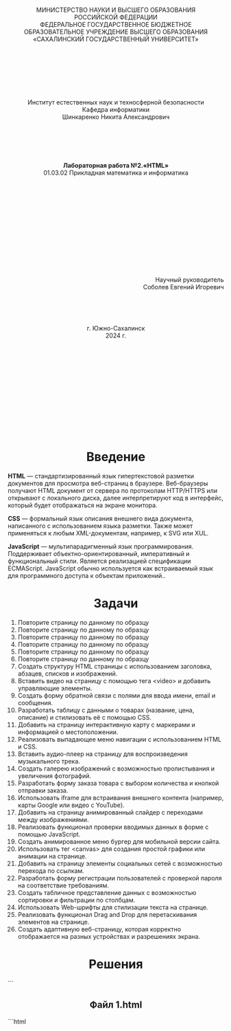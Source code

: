 <p align = "center">МИНИСТЕРСТВО НАУКИ И ВЫСШЕГО ОБРАЗОВАНИЯ<br>
РОССИЙСКОЙ ФЕДЕРАЦИИ<br>
ФЕДЕРАЛЬНОЕ ГОСУДАРСТВЕННОЕ БЮДЖЕТНОЕ<br>
ОБРАЗОВАТЕЛЬНОЕ УЧРЕЖДЕНИЕ ВЫСШЕГО ОБРАЗОВАНИЯ<br>
«САХАЛИНСКИЙ ГОСУДАРСТВЕННЫЙ УНИВЕРСИТЕТ»</p>
<br><br><br><br><br><br>
<p align = "center">Институт естественных наук и техносферной безопасности<br>Кафедра информатики<br>Шинкаренко Никита Александрович</p>
<br><br><br>
<p align = "center"><br><strong>Лабораторная работа №2.«HTML»</strong><br>01.03.02 Прикладная математика и информатика</p>
<br><br><br><br><br><br><br><br><br><br><br><br>
<p align = "right">Научный руководитель<br>
Соболев Евгений Игоревич</p>
<br><br><br>
<p align = "center">г. Южно-Сахалинск<br>2024 г.</p>
<br><br><br><br><br><br><br><br><br><br><br><br>

<h1 align = "center">Введение</h1>

<p><b>HTML</b> —  стандартизированный язык гипертекстовой разметки документов для просмотра веб-страниц в браузере. Веб-браузеры получают HTML документ от сервера по протоколам HTTP/HTTPS или открывают с локального диска, далее интерпретируют код в интерфейс, который будет отображаться на экране монитора.</p>
<p><b>CSS</b> — формальный язык описания внешнего вида документа, написанного с использованием языка разметки. Также может применяться к любым XML-документам, например, к SVG или XUL.</p>
<p><b>JavaScript</b> — мультипарадигменный язык программирования. Поддерживает объектно-ориентированный, императивный и функциональный стили. Является реализацией спецификации ECMAScript. JavaScript обычно используется как встраиваемый язык для программного доступа к объектам приложений..</p>


<h1 style="text-align: center">Задачи</h1>
<ol>
  <li>Повторите страницу по данному по образцу</li>
  <li>Повторите страницу по данному по образцу</li>
  <li>Повторите страницу по данному по образцу</li>
  <li>Повторите страницу по данному по образцу</li>
  <li>Повторите страницу по данному по образцу</li>
  <li>Повторите страницу по данному по образцу</li>
  <li>Создать структуру HTML страницы с использованием заголовка, абзацев, списков и изображений.</li>
  <li>Вставить видео на страницу с помощью тега &lt;video&gt; и добавить управляющие элементы.</li>
  <li>Создать форму обратной связи с полями для ввода имени, email и сообщения.</li>
  <li>Разработать таблицу с данными о товарах (название, цена, описание) и стилизовать её с помощью CSS.</li>
  <li>Добавить на страницу интерактивную карту с маркерами и информацией о местоположении.</li>
  <li>Реализовать выпадающее меню навигации с использованием HTML и CSS.</li>
  <li>Вставить аудио-плеер на страницу для воспроизведения музыкального трека.</li>
  <li>Создать галерею изображений с возможностью пролистывания и увеличения фотографий.</li>
  <li>Разработать форму заказа товара с выбором количества и кнопкой отправки заказа.</li>
  <li>Использовать iframe для встраивания внешнего контента (например, карты Google или видео с YouTube).</li>
  <li>Добавить на страницу анимированный слайдер с переходами между изображениями.</li>
  <li>Реализовать функционал проверки вводимых данных в форме с помощью JavaScript.</li>
  <li>Создать анимированное меню бургер для мобильной версии сайта.</li>
  <li>Использовать тег &lt;canvas&gt; для создания простой графики или анимации на странице.</li>
  <li>Добавить на страницу элементы социальных сетей с возможностью перехода по ссылкам.</li>
  <li>Разработать форму регистрации пользователей с проверкой пароля на соответствие требованиям.</li>
  <li>Создать табличное представление данных с возможностью сортировки и фильтрации по столбцам.</li>
  <li>Использовать Web-шрифты для стилизации текста на странице.</li>
  <li>Реализовать функционал Drag and Drop для перетаскивания элементов на странице.</li>
  <li>Создать адаптивную веб-страницу, которая корректно отображается на разных устройствах и разрешениях экрана.</li>
</ol>




<h1 style="text-align: center">Решения</h1>
```
<h2 style="text-align: center">Файл 1.html</h2>
```html
<!DOCTYPE html>
<html lang="en">

<head>
    <meta charset="UTF-8">
    <meta name="viewport" content="width=device-width, initial-scale=1.0">
    <title>Document</title>
    <style>
        .hs {
            font-size: 15px;
            font-weight: normal;

        }

        .a {
            font-family: 'Times New Roman', Times, serif;
        }
        .c{font-family: 'calibri light';}

        .m {
            margin-top: -5px;
        }
    </style>
</head>

<body>
    <h2 class="c"style="font-size: 25px;font-weight: ligter;">Это заголовок</h2>
    <h3 class="hs c" style="margin-top: -23px;">Это заголовок</h3>
    <h4 class="m a" style="font-size: 15px;">Это заголовок</h4>
    <h5 class="hs m c"><i>Это заголовок</i></h5>
    <p class="hs a" style="margin-top: -15px;">Это <b>абзац</b></p>
    <p class="hs m c" style="font-family:'calibri light'; margin-top: -5px;">Это еще <i>абзац</i></p>
    <h1 style="font-size: large; font-weight:lighter;margin-top: -5px;"><i>Это заголовок h1</i></h1>
</body>

</html>
```
<h2 style="text-align: center">Файл 2.html</h2>

```html
<!DOCTYPE html>
<html lang="en">

<head>
    <meta charset="UTF-8">
    <meta name="viewport" content="width=device-width, initial-scale=1.0">
    <title>Document</title>
    <style>
        h1{font-size: 16px;
            font-weight: normal;
            margin-bottom: 20px;
        }
        h2{font-size: 13px;
            font-weight: normal;
            margin-bottom: 1px;
            margin-top: 10px;
        }
    </style>
</head>

<body>
    <h1>Что такое CMS</h1>
    <pre style="font-size: 13.5px;">
<b>CMS</b>-«система управления контентом» (<b>движок</b>) - написанная PHP-программистами основа для сайта, с помощью которой вы сможете управлять сайтом (добавлять контент, менять пункты меню и т.п.) не зная HTML и CSS.
Однако, для того чтобы сделать сайт с помощью <b>CMS</b> <i>потребуются услуги</i> и программиста, и дизайнера, и верстальщика.И капиталовложения.
<h2>Какие бывают cms</h2>
Бывают различные системы управления контентом: для интернет-магазинов, для блогов, для форумов и т.д.
<h2>Примеры cms</h2>
<i>Примеры популярных CMS</i>: Joomla, WordPress (для блогов), PhpBB (для форумов).
<b>CMS-ки</b> бывают <i>платные</i> и <i>бесплатные</i>.

    </pre>

</body>

</html>
```
<h2 style="text-align: center">Файл 3.html</h2>

```html
<!DOCTYPE html>
<html lang="en">
<head>
    <meta charset="UTF-8">
    <meta name="viewport" content="width=device-width, initial-scale=1.0">
    <title>Document</title>
    <style>
        h1{font-size: 16px; margin-bottom: -5px;}
        h2{font-size: 13.5px;
        margin-bottom: 10px;
        font-family: 'calibri light';}
        ul{font-family: 'Times New Roman', Times, serif;}
    </style>
</head>
<body>
    <h1>Списки</h1>
    <h2>Списки цветов</h2>
    <ul>
        <li>Красный</li>
        <li>Желтый</li>
        <li>Зеленый</li>
        <li>Синий</li>
    </ul>
    <h2>Список студентов</h2>
    <ul style="list-style-type: decimal;">
        <li>Иванов</li>
        <li>Петров</li>
        <li>Сидоров</li>
        <li>Николаев</li>
    </ul>
    <h2>Список студентов</h2>
    <ul style="list-style-type: decimal;">
        <li>Иванов<ul>
            <li>Возраст - 23 года</li>
            <li>Курс -3 </li>
        </ul>   
        </li>
        <li>Петров<ul>
            <li>Возраст - 23 года</li>
            <li>Курс - 3 </li>
        </ul>   
        </li><li>Сидоров<ul>
            <li>Возраст - 19 года</li>
            <li>Курс - 2 </li>
        </ul>   
        </li><li>Николаев<ul>
            <li>Возраст - 18 года</li>
            <li>Курс - 1 </li>
        </ul>   
        </li>
    </ul>
</body>
</html>
```
<h2 style="text-align: center">Файл 4.html</h2>

```html
<!DOCTYPE html>
<html lang="en">
<head>
    <meta charset="UTF-8">
    <meta name="viewport" content="width=device-width, initial-scale=1.0">
    <title>Document</title>
    <style>
        h1{font-size: 18px; margin-bottom: -5px; font-family: 'Times New Roman', Times, serif;}
        h2{font-size: 13px;
        margin-bottom: 10px;
        font-family: 'calibri light';
        font-weight: lighter;}
        ul{ font-size: 13.5px;font-family: 'Times New Roman', Times, serif;}
        p{font-size: 13.5px;font-family: 'Times New Roman', Times, serif;}
    </style>
</head>
<body>
    <h1>Что нужно знать, чтобы делать сайты</h1>
    <ul style="list-style-type: decimal;">
        <li><b>HTML</b></li>
        <li>CSS</li>
        <li>PHP</li>
        <li>SQL</li>
        <li>JavaScript</li>
        <li>jQuery</li>
        <li>Flash</li>
        <li>SEO</li>
    </ul>
    <h2>PHP и JavaScript</h2>
    <p>Языки программирования <b>PHP</b> и <b>JavaScript</b> позволяют сделать сайт динамичным, то есть реагирующим на действия пользователя. Например, можно сделать красивую выпадающую менюшку или слайдер</p>
    <h2>Виды скриптов</h2>
    <p>Для этого пишутся скрипты (англ. script - «сценарий») - программы, позволяющиее реагировать на действия пользователя. Скрипты бывают двух видов:
        <ul>
            <li>те, которые выполняются на сервере, а результат их выполнения приходит в браузер к пользователю уже в готовом виде. Это скрипты, написанные на языке <b>PHP</b>. На нем пишуться <b>CMS-ки</b> – системы управления контентом.</li>
            <li>те, которые выполняются прямо в браузере пользователя. Это скрипты, написанные на языке <b>JavaScript</b>. Они чаще всего используются для, того чтобы сделать страницу более удобной и красивой.</li>
        </ul>
    </p>
</body>
</html>
```
<h2 style="text-align: center">Файл 5.html</h2>

```html
<!DOCTYPE html>
<html lang="en">
<head>
    <meta charset="UTF-8">
    <meta name="viewport" content="width=device-width, initial-scale=1.0">
    <title>Document</title>
</head>
<body>
    Повторите 3 страницы и свяжите их ссылками друг с другом: <a href="1.html">страница 1</a>, <a href="2.html">страница 2</a>, <a href="3.html">страница 3</a>.
    
</body>
</html>
```
<h2 style="text-align: center">Файл 6.html</h2>

```html
<!DOCTYPE html>
<html lang="en">
<head>
    <meta charset="UTF-8">
    <meta name="viewport" content="width=device-width, initial-scale=1.0">
    <title>Document</title>
</head>
<body>
    <img src="dog.jpg" alt="sobaka">
</body>
</html>
```

<h2 style="text-align: center">Файл 7.html</h2>

```html
<!DOCTYPE html>
<html lang="en">
<head>
    <meta charset="UTF-8">
    <meta name="viewport" content="width=device-width, initial-scale=1.0">
    <title>Document</title>
    <style>
        h1{font-size: large;font-weight: lighter; color: tomato;}
        p{background-color: aquamarine;}
    </style>
</head>
<body>
    <h1>Sad</h1>
    <p>Здесь могла бы быть ваша реклама</p>
    <p style="border: 10px solid black; border-radius: 10px;">Здесь могла бы быть ваша реклама</p>
    <p>Здесь могла бы быть ваша реклама</p>
    <h2>Da</h2>
    <img src="logo.jpg" alt="rayon gosuslug">
    <ul>
        <li>A</li>
        <li>b</li>
        <li>C</li>
        <li>D</li>
    </ul>
</body>
</html>
```

<h2 style="text-align: center">Файл 8.html</h2>

```html
<!DOCTYPE html>
<html lang="en">
<head>
    <meta charset="UTF-8">
    <meta name="viewport" content="width=device-width, initial-scale=1.0">
    <title>Document</title>
</head>
<body>
    <video src="r.mp4" type="video/mp4" autoplay="true" controls="true" muted="false" ></video>
</body>
</html>
```
<h2 style="text-align: center">Файл 9.html</h2>

```html
<!DOCTYPE html>
<html lang="en">
<head>
    <meta charset="UTF-8">
    <meta name="viewport" content="width=device-width, initial-scale=1.0">
    <title>Document</title>
</head>
<body>
    <fieldset>
    <label>Ваше имя <input type="text" placeholder="имя" required></input></label>
    <label>Ваш Email <input type="email" placeholder="Email" required></input></label>
    <label><button type="submit">Отправить</button></label>
</fieldset>
</body>
</html>
```
<h2 style="text-align: center">Файл 10.html</h2>

```html
<!DOCTYPE html>
<html lang="en">
<head>
    <meta charset="UTF-8">
    <meta name="viewport" content="width=device-width, initial-scale=1.0">
    <title>Document</title>
</head>
<style>
    table,th,td{
        border: 1px solid gold;
        background-color: aqua;
    }
</style>
<body>
    <table>
        <tr>
            <th>Название</th>
            <th>Цена</th>
            <th>Описание</th>
        </tr>
       <tr>
        <td>
            Молоко
        </td>
        <td>
            80
        </td>
        <td>
            Вкусное
        </td>
       </tr>

       <tr>
        <td>
                Яйца
        </td>
        <td>
            110
        </td>
        <td>
            Немаленькие
        </td>
       </tr>
       
       <tr>
        <td>
                Сыр
        </td>
        <td>
            300
        </td>
        <td>
            С большими дырками
        </td>
       </tr>
    </table>

   
</body>
</html>
```

<h2 style="text-align: center">Файл 11.html</h2>

```html
<!DOCTYPE html>
<html>
<head>
    <title>Интерактивная Яндекс-карта с маркерами</title>
    <script src="https://api-maps.yandex.ru/2.1/?apikey=ВАШ_API_КЛЮЧ&lang=ru_RU" type="text/javascript"></script>
    <style>
    #map{
        width: 800px;
        height: 600px;
    }
</style>
</head>
<body>
    <h1>123</h1>
    <div id="map"></div>

    <script>
        ymaps.ready(init);

        function init(){
            var myMap=new ymaps.Map("map",{
                center: [48.62173, 142.78124],
                zoom:15
            });

            var placemark= new ymaps.Placemark([48.62173, 142.78124],{
                hintContent:'Макаров',
                balloonContent:'Ад'
            });
            
            myMap.geoObjects.add(placemark);
        }
    </script>
</body>
</html>
```

<h2 style="text-align: center">Файл 12.html</h2>

```html
<!doctype html>
<html lang="ru">
<head>
    <meta charset="UTF-8">
    <meta name="viewport"
          content="width=device-width, user-scalable=no, initial-scale=1.0, maximum-scale=1.0, minimum-scale=1.0">
    <meta http-equiv="X-UA-Compatible" content="ie=edge">
    <title>Document</title>
    <style>
        body {
            margin: 0;
            padding: 0;
        }
        .base, .base_box_1 {
            text-decoration: none;
            list-style: none;
            margin: 0;
            padding: 0;
        }
        .basebar {
            width: 100%;
            display: flex;
            flex-direction: column;
            background-color: green;
            padding: 0 10px 0 10px;
        }
        .base {
            display: flex;
            flex-direction: row;
            gap:15px;
        }
        .base_el_1 {
            cursor: pointer;
            background-color: yellowgreen;
            padding: 30px;
        }
        .base_box_1 {
            display: none;
            background-color: peru;
            padding: 15px;
        }
        .base_el_2 {
            padding: 15px;
        }
        .base_el_1_more {
            position: relative;
        }
        .base_el_1_more:hover .base_box_1 {
            display: block;
            position: absolute;
            top:77px;
            left: 0;
        }
        .base_el_1:hover, .base_el_2:hover {
            background-color: rgba(197, 115, 115, 0.91);
        }
    </style>
</head>
<body>
<div class="basebar">
    <ul class="base">
        <li class="base_el_1">A</li>
        
        <li class="base_el_1 base_el_1_more">B
            <ul class="base_box_1">
                <li class="base_el_2">A</li>
                <li class="base_el_2">B</li>
                <li class="base_el_2">C</li>
                <li class="base_el_2">D</li>
            </ul>
        </li>
        <li class="base_el_1 base_el_1_more">C
            <ul class="base_box_1">
                <li class="base_el_2">A</li>
                <li class="base_el_2">B</li>
                <li class="base_el_2">C</li>
                <li class="base_el_2">D</li>
            </ul>
        </li>
        <li class="base_el_1 base_el_1_more">D
            <ul class="base_box_1">
                <li class="base_el_2">A</li>
                <li class="base_el_2">B</li>
                <li class="base_el_2">C</li>
                <li class="base_el_2">D</li>
            </ul>
        </li>
    </ul>
</div>

</body>
</html>
```

<h2 style="text-align: center">Файл 13.html</h2>

```html
<!doctype html>
<html lang="ru">
<head>
    <meta charset="UTF-8">
    <meta name="viewport"
          content="width=device-width, user-scalable=no, initial-scale=1.0, maximum-scale=1.0, minimum-scale=1.0">
    <meta http-equiv="X-UA-Compatible" content="ie=edge">
    <title>Document</title>
</head>
<body>
<audio controls>
    <source src="d.mp3">
</audio>
</body>
</html>
```

<h2 style="text-align: center">Файл 14.html</h2>

```html
<!doctype html>
<html lang="ru">
<head>
    <meta charset="UTF-8">
    <meta name="viewport"
          content="width=device-width, user-scalable=no, initial-scale=1.0, maximum-scale=1.0, minimum-scale=1.0">
    <meta http-equiv="X-UA-Compatible" content="ie=edge">
    <title>Document</title>
    <style>
        .gallery-content__item {
            display: inline-block;
            width: 250px;
            height: 250px;
        }

        .gallery-content__item img {
            width: 250px;
            height: 250px;
        }

        .gallery-content__item img:hover {
            width: 260px;
            height: 260px;
        }

        .gallery {
            display: none;
            position: absolute;
            top: 0;
            left: 0;
            width: 100vw;
            height: 100vh;
            background-color: rgba(0, 0, 0, 1);
            z-index: 999;
        }

        .gallery_open {
            display: block;
        }

        .gallery__wrapper {
            position: relative;
            width: 100%;
            height: 100%;
            display: flex;
            flex-direction: column;
            justify-content: center;
            align-items: center;
            overflow: hidden;
        }

        .gallery__container {
            width: 50%;
            height: 50%;
            display: flex;
            flex-direction: row;
        }

        .gallery__item {
            display: none;
            flex-shrink: 0;
            flex-grow: 1;
            flex-basis: 100%;
            max-width: 100%;
            color: white;
            width: 250px;
            border-radius: 10px;
            height: 100%;
        }

        .gallery__item img {
            width: 100%;
            height: 100%;
            transform-origin: center;
            object-fit: cover;
        }

        .gallery__btn {
            position: absolute;
            width: 50px;
            height: 75px;
            top: 50%;
            transform: translateY(-50%);
            cursor: pointer;

            background-color: #000000;
            display: flex;
            justify-content: center;
            align-items: center;
            font-size: 30px;
            font-weight: 700;
            color: white;
            border-radius: 10px;
        }

        .gallery__btn_next {
            right: 5px;
        }

        .gallery__btn_prev {
            left: 5px;
        }

        .gallery__btn_close {
            position: absolute;
            right: 5px;
            top: 5px;
            height: 50px;
            transform: none;
        }

        .gallery__btn_hidden {
            display: none;
        }
        .gallery__item_active {
            display: block;
        }
    </style>
</head>
<body>
<div class="gallery-content" id="galleryContent">
    <div class="gallery-content__item" data-src="a.png">
        <img src="a.png" alt="">
    </div>
    <div class="gallery-content__item" data-src="b.png">
        <img src="b.png" alt="">
    </div>
    <div class="gallery-content__item" data-src="c.png">
        <img src="c.png" alt="">
    </div>
</div>

<div class="gallery" id="galleryId">
    <div class="gallery__wrapper">
        <div class="gallery__container">

        </div>
        <div class="gallery__btn gallery__btn_prev"><</div>
        <div class="gallery__btn gallery__btn_next">></div>
        <div class="gallery__btn gallery__btn_close">X</div>
    </div>
</div>

<script>
    let config = {
        contentId: 'galleryContent',
        galleryId: 'galleryId',
        btnNextClass: 'gallery__btn_next',
        btnPrevClass: 'gallery__btn_prev',
        btnCloseClass: 'gallery__btn_close',
        galleryContainer: 'gallery__container'
    }

    class Gallery {
        constructor(config) {
            this.content = document.getElementById(config.contentId).children;
            this.contentBlock = document.getElementById(config.contentId);
            this.index = 0;
            this.width = 0;
            this.imgZoom = '';
            this.gallery = document.getElementById(config.galleryId);
            this.gallerySlides = document.getElementsByClassName(config.galleryContainer)[0];
            this.btnPrev = document.getElementsByClassName(config.btnPrevClass)[0];
            this.btnNext = document.getElementsByClassName(config.btnNextClass)[0];
            this.btnClose = document.getElementsByClassName(config.btnCloseClass)[0];
            this.contentBlock.onclick = this.open.bind(this);
            this.gallerySlides.onmousemove = this.zoom.bind(this);
            this.gallerySlides.onmouseleave = this.unZoom.bind(this);
            this.btnClose.addEventListener('click', this.close.bind(this));
            this.btnPrev.addEventListener('click', this.prev.bind(this));
            this.btnNext.addEventListener('click', this.next.bind(this));
            for (let i = 0; i < this.content.length; i++) {
                this.gallerySlides.append(this.getTemplate(this.content[i].dataset.src));
                this.content[i].children[0].setAttribute('data-galleryid', i.toString());
            }
            this.gallerySlides = document.getElementsByClassName(config.galleryContainer)[0];
        }

        getTemplate(src) {
            let div = document.createElement('div');
            div.className = 'gallery__item';
            div.innerHTML = `<img src="${src}">`;
            return div;
        }

        open(event) {
            this.index = Number(event.target.dataset.galleryid);
            this.show(this.index);
            this.gallery.className = this.gallery.className.replace('', ' gallery_open ');
        }

        close() {
            this.gallery.className = this.gallery.className.replace(' gallery_open ', '');
        }

        show (index) {
            if (index > this.gallerySlides.children.length - 1) {
                this.index = 0;
                this.width = 0;
            }

            if (index < 0) {
                this.index = this.gallerySlides.children.length - 1
            }

            let i = 0;
            for (i; i < this.gallerySlides.children.length; i++) {
                this.gallerySlides.children[i].className = this.gallerySlides.children[i].className.replace(' gallery__item_active ', '');
            }

            this.gallerySlides.children[this.index].className = this.gallerySlides.children[this.index].className.replace('', ' gallery__item_active ');
        }

        next () {
            this.show(this.index += 1);
            this.width += this.gallerySlides.children[this.index].offsetWidth;
        }

        prev () {
            this.show(this.index -= 1);
            this.width -= this.gallerySlides.children[this.index].offsetWidth;
        }

        zoom (event) {
            const x = event.clientX - event.target.offsetLeft - 10;
            const y = event.clientY - event.target.offsetTop - 10;

            if (event.target.tagName === 'IMG') {
                this.imgZoom = event.target;
                event.target.style.transformOrigin = `${x}px ${y}px`;
                event.target.style.transform = 'scale(2)';
            }
        }

        unZoom () {
            this.imgZoom.style.transformOrigin = 'center';
            this.imgZoom.style.transform = 'scale(1)';
        }
    }

    gallery = new Gallery(config);
</script>
</body>
</html>
```

<h2 style="text-align: center">Файл 15.html</h2>

```html
<!doctype html>
<html lang="ru">
<head>
    <meta charset="UTF-8">
    <meta name="viewport"
          content="width=device-width, user-scalable=no, initial-scale=1.0, maximum-scale=1.0, minimum-scale=1.0">
    <meta http-equiv="X-UA-Compatible" content="ie=edge">
    <link rel="preconnect" href="https://fonts.googleapis.com">
    <link rel="preconnect" href="https://fonts.gstatic.com" crossorigin>
    <link href="https://fonts.googleapis.com/css2?family=Montserrat+Alternates:ital,wght@0,100;0,200;0,300;0,400;0,500;0,600;0,700;0,800;0,900;1,100;1,200;1,300;1,400;1,500;1,600;1,700;1,800;1,900&display=swap"
          rel="stylesheet">
    <title>Document</title>
    
    <style>
        .form-ad {
            font-family: "Montserrat Alternates", sans-serif;
            font-weight: 400;
            padding: 15px;
            margin: 15px;
            border: 1px solid var(--color-silver-light);
            border-radius: var(--main-round-border);
            max-height: 150px;
        }
        .form-ad__container_grid {
            display: grid;
            grid-template-columns: 1fr 4fr 1fr 1fr;
            grid-gap: 10px;
        }
        .form-ad__container_flex {
            display: flex;
            gap: 10px
        }
        .form-ad__container_flex_vertical {
            flex-direction: column;
        }
        .form-ad__container_flex_between {
            justify-content: space-between;
        }
        .form-ad__ad-image {
            width: 100%;
            height: 100%;
        }
        .form-ad__ad-image>img {
            min-width: 100px;
            max-height: 140px;
            width: 100%;
        }
        .form-ad__quantity-input {
            box-sizing: border-box;
            width: 100%;
            border: 1px solid var(--color-silver-light-2);
            border-radius: var(--main-round-border);
            height: 30px;
            margin-top: 5px;
            font-size: 1em;
            padding: 2px 10px 2px 10px;
        }
        .form-ad__title {
            font-size: 1.3rem;
        }
        .btn {
            border-radius: var(--main-round-border);
            border-width: 1px;
            border-style: solid;
            cursor: pointer;
            padding: 0.37rem 0.75rem 0.37rem 0.75rem;
            font-size: 1rem;
            font-weight: 400;
            line-height: 1.5;
            box-shadow: inset 0 1px 0 rgba(255, 255, 255, 0.15), 0 1px 1px rgba(0, 0, 0, 0.075);
        }
        .btn_success {
            border-color: var(--border-success);
            background-color: var(--bg-success);
            color: white;
        }
        .btn_danger {
            border-color: #734141;
            background-color: #ff6363;
            color: white;
        }
        .btn_success:hover {
            background-color: var(--bg-hover-succes);
        }
        :root {
            --green:   #198754;
            --main-round-border: 13px;
            --color-silver-light: #ddd;
            --color-silver-light-2: #bebebe;
            --bg-success: #177d4d;
            --border-success: #156c43;
            --bg-hover-succes: #188150;
            --color-danger: var(--red);
        }
        body {
            margin: 0;
            padding: 0;
        }
    </style>
</head>
<body>
<form class="form-ad" action="">
    <div class="form-ad__container_grid">
        <div class="form-ad__ad-image">
            <img src="d.png">
        </div>
        <div class="form-ad__container_flex form-ad__container_flex_vertical">
            <div class="form-ad__title">خيار</div>
            <div class="form-ad__description">سلالة حاكمة</div>
        </div>
        <div class="form-ad__price">5</div>
        <div class="form-ad__container_flex form-ad__container_flex_vertical form-ad__container_flex_between">
            <div class="form-ad__quantity">
                <label>
                    <input class="form-ad__quantity-input" type="number" name="quantity" value="1">
                </label>
            </div>
            <button class="btn btn_success" onclick="alert('Sold')">Buy</button>
        </div>
    </div>
</form>

<script>
const quantity = document.getElementsByClassName('form-ad__quantity');
let price = [];
for (let i = 0; i < quantity.length; i++) {
    quantity[i].addEventListener('change', (e) => {
        let card = e.target.parentNode.parentNode.parentNode.parentNode;

        if (price[i] === undefined) {
            price[i] = Number(card.children[2].textContent);
        }

        card.children[2].textContent = price[i] * Number(e.target.value);
    })
}
</script>
</body>
</html>
```
<h2 style="text-align: center">Файл 16.html</h2>

```html
<!DOCTYPE html>
<html lang="en">
<head>
    <meta charset="UTF-8">
    <meta name="viewport" content="width=device-width, initial-scale=1.0">
    <title>Document</title>
</head>
<body>
    <iframe src="https://www.retrogames.cc/embed/16882-battle-city-japan.html" width="900" height="750" frameborder="no" allowfullscreen="true" webkitallowfullscreen="true" mozallowfullscreen="true" scrolling="no"></iframe>
</body>
</html>
```

<h2 style="text-align: center">Файл 17.html</h2>

```html
<!doctype html>
<html lang="ru">
<head>
    <meta charset="UTF-8">
    <meta name="viewport"
          content="width=device-width, user-scalable=no, initial-scale=1.0, maximum-scale=1.0, minimum-scale=1.0">
    <meta http-equiv="X-UA-Compatible" content="ie=edge">
    <title>Document</title>
    <style>
        .slider {
            max-width: 100%;
            margin: 0 auto;
            position: relative;
        }
        .slider__wrapper {
            overflow: hidden;
        }
        .slider__container {
            display: flex;
            font-size: 7rem;
            will-change: transform;
            transition: transform 0.5s cubic-bezier(0.7, -0.22, 1, -0.24);
        }

        .slider__item {
            flex-shrink: 0;
            flex-grow: 1;
            flex-basis: 100%;
            max-width: 100%;
            height: 400px;
            justify-content: center;
            align-items: center;
            color: white;
            width: 250px;
            border-radius: 10px;
            background: #198754;
        }
        .slider__item img {
            width: 100%;
            height: 100%;
            object-fit: cover;
        }
        .slider__btn {
            position: absolute;
            top: 50%;
            display: flex;
            flex-direction: row;
            justify-content: center;
            align-items: center;
            width: 40px;
            height: 40px;
            text-align: center;
            border: none;
            background: rgba(200, 220, 150, 0.69);
            transform: translateY(-50%);
            cursor: pointer;
        }
        .slider__btn_prev {
            left: 0;
            margin-left: -40px;
        }
        .slider__btn_next {
            right: 0;
            margin-right: -40px;
        }
        .slider__btn_hidden {
            display: none;
        }
    </style>
</head>
<body>
<div class="slider" style="width: 500px">
    <div class="slider__wrapper">
        <div class="slider__container" id="slider">
            <div class="slider__item">
                <img src="a.png" alt="ogurec">
            </div>
            <div class="slider__item">
                <img src="b.png" alt="ogurec">
            </div>
            <div class="slider__item">
                <img src="c.png" alt="ogurec">
            </div>
        </div>
    </div>
    <button class="slider__btn slider__btn_prev">туда</button>
    <button class="slider__btn slider__btn_next">сюда</button>
</div>

<script>
    class Slider {
        constructor(nameSliderItems, btnPrev, btnNext, idSlider) {
            this.slides = document.getElementsByClassName(nameSliderItems);
            this.index = 0;
            this.width = 0;
            this.widthAll = 0;
            this.slider = document.getElementById(idSlider);
            this.btnPrev = document.getElementsByClassName(btnPrev)[0];
            this.btnNext = document.getElementsByClassName(btnNext)[0];
            this.btnPrev.addEventListener('click', this.prev.bind(this));
            this.btnNext.addEventListener('click', this.next.bind(this));
            for (let i = 0; i < this.slides.length; i++) {
                this.widthAll += this.slides[i].offsetWidth;
            }

            this.changeBtn();
        }
        show (index) {
            if (index > this.slides.length - 1) {
                console.log(index )
                this.index = 1;
                this.width = 0;
            }

            if (index < 1) {
                this.index = this.slides.length - 1
            }

            let i = 0;
            for (i; i < this.slides.length; i++) {
                this.slides[i].className = this.slides[i].className.replace(' slider__item_active ', '');
            }

            this.slides[this.index].className = this.slides[this.index].className.replace('', ' slider__item_active ');
        }

        next () {
            this.show(this.index += 1);
            this.width += this.slides[this.index].offsetWidth;
            this.changePosition()
        }

        prev () {
            this.show(this.index -= 1);
            this.width -= this.slides[this.index].offsetWidth;
            this.changePosition()
        }

        changeBtn () {
            if (this.width + this.slides[this.index].offsetWidth >= this.widthAll) {
                this.btnNext.className =  this.btnNext.className.replace('', ' slider__btn_hidden ');
            } else {
                this.btnNext.className =  this.btnNext.className.replace(' slider__btn_hidden ', '');
            }

            if (this.width === 0) {
                this.btnPrev.className =  this.btnPrev.className.replace('', ' slider__btn_hidden ');
            } else {
                this.btnPrev.className =  this.btnPrev.className.replace(' slider__btn_hidden ', '');
            }
        }

        changePosition () {
            this.changeBtn();
            this.slider.setAttribute('style', `transform: translate3d(${-this.width}px, 0px, 0px)`);
        }
     }

    let slider = new Slider('slider__item', 'slider__btn_prev', 'slider__btn_next', 'slider');
    slider.show(0);
</script>
</body>
</html>
```

<h2 style="text-align: center">Файл 18.html</h2>

```html
<!doctype html>
<html lang="ru">
<head>
    <meta charset="UTF-8">
    <meta name="viewport"
          content="width=device-width, user-scalable=no, initial-scale=1.0, maximum-scale=1.0, minimum-scale=1.0">
    <meta http-equiv="X-UA-Compatible" content="ie=edge">
    <title>Document</title>
</head>
<style>
    :root {
    --blue:    #0d6efd;
    --indigo:  #6610f2;
    --purple:  #6f42c1;
    --pink:    #d63384;
    --red:     #dc3545;
    --orange:  #fd7e14;
    --yellow:  #ffc107;
    --green:   #198754;
    --teal:    #20c997;
    --cyan:    #0dcaf0;

    --main-round-border: 13px;
    --color-silver-light: #ddd;
    --color-silver-light-2: #bebebe;
    --bg-success: #177d4d;
    --border-success: #156c43;
    --bg-hover-succes: #188150;
    --color-danger: var(--red);
}
body {
    margin: 0;
    padding: 0;
}
    .form-vertical {
    display: flex;
    flex-direction: column;
    font-family: "Montserrat Alternates", sans-serif;
    font-weight: 400;
    padding: 15px;
    margin: 15px;
}
.form-vertical_round {
    border: 1px solid var(--color-silver-light);
    border-radius: var(--main-round-border);
}
.form__header {
    text-align: center;
    font-size: 1.3em;
    margin-bottom: 20px;
}
.form__input {
    box-sizing: border-box;
    width: 100%;
    border: 1px solid var(--color-silver-light-2);
    border-radius: var(--main-round-border);
    height: 30px;
    margin-top: 5px;
    font-size: 1em;
    padding: 2px 10px 2px 10px;
}

.form__input_error {
    color: var(--red);
    border-color: var(--red);
}

.form__group {
    display: flex;
    flex-direction: column;
    margin-bottom: 20px;
}
.form__textarea {
    box-sizing: border-box;
    min-width: 100%;
    max-width: 100%;
    border: 1px solid var(--color-silver-light-2);
    border-radius: var(--main-round-border);
    margin-top: 5px;
    font-size: 1em;
    padding: 10px 10px 10px 10px;
    height: 50px;
    min-height: 50px;
}
.form__group:last-child {
    margin-bottom: 0;
}

    .btn {
    border-radius: var(--main-round-border);
    border-width: 1px;
    border-style: solid;
    cursor: pointer;
    padding: 0.37rem 0.75rem 0.37rem 0.75rem;
    font-size: 1rem;
    font-weight: 400;
    line-height: 1.5;
    box-shadow: inset 0 1px 0 rgba(200, 255, 255, 1.00), 0 1px 1px rgba(0, 0, 0, 1.00);
}
.btn_success {
    border-color: var(--border-success);
    background-color: var(--bg-success);
    color: white;
}
.btn_danger {
    border-color: #734141;
    background-color: #ff6363;
    color: white;
}
.btn_success:hover {
    background-color: var(--bg-hover-succes);
}
</style>
<body>
<form class="form-vertical form-vertical_round" action="" id="myForm">
    <p id="errorMessage" class="btn btn_danger" style="display: none">Неверно заполненны поля</p>

    <div class="form__header">ПОЛЕ</div>
    <div class="form__group">
        <label for="name"> имя </label>
        <input class="form__input" type="text" id="name" name="name" placeholder="Имя" required>
    </div>
    <div class="form__group">
        <label for="email"> email </label>
        <input class="form__input" name="email" type="email" id="email" placeholder="email@mail.ru">
    </div>
    <div class="form__group">
        <label for="password"> пароль </label>
        <input class="form__input" type="password" id="password" name="password">
    </div>
    <button class="btn btn_success" type="submit">Отправить</button>
</form>

<script>
    document.getElementById('myForm').addEventListener('submit', function(event) {
        if (!validateForm()) {
            event.preventDefault(); 
            document.getElementById('errorMessage').style.display = 'block';
        }
    });

    function validateForm() {
        let nameInput = document.getElementById('name');
        let emailInput = document.getElementById('email');
        let passwordInput = document.getElementById('password');

        let name = nameInput.value.trim();
        let email = emailInput.value.trim();
        let password = passwordInput.value.trim();

        let isValid = true;
        
        if (name === '') {
            nameInput.classList.add('form__input_error');
            isValid = false;
        } else {
            nameInput.classList.remove('form__input_error');
        }
        
        let emailPattern = /^[^\s@]+@[^\s@]+\.[^\s@]+$/;
        if (!email.match(emailPattern)) {
            emailInput.classList.add('form__input_error');
            isValid = false;
        } else {
            emailInput.classList.remove('form__input_error');
        }
        
        if (password.length < 6) {
            passwordInput.classList.add('form__input_error');
            isValid = false;
        } else {
            passwordInput.classList.remove('form__input_error');
        }

        return isValid;
    }
</script>
</body>
</html>
```
<h2 style="text-align: center">Файл 19.html</h2>

```html
<!doctype html>
<html lang="ru">
<head>
    <meta charset="UTF-8">
    <meta name="viewport"
          content="width=device-width, user-scalable=no, initial-scale=1.0, maximum-scale=1.0, minimum-scale=1.0">
    <meta http-equiv="X-UA-Compatible" content="ie=edge">
    <title>Document</title>
   
</head>
<style>
    .navbar {
        display: flex;
        align-items: center;
        justify-content: space-between;
        min-height: 50px;
        background-color: var(--yellow);
        color: white;
        padding: 10px;
    }

    .burger {
        display: flex;
        position: relative;
        z-index: 100;
        align-items: center;
        justify-content: flex-end;
        width: 30px;
        height: 18px;
    }

    .burger span {
        height: 2px;
        width: 100%;
        transform: scale(1);
        background-color: white;
    }

    .burger::before, .burger::after {
        content: '';
        position: absolute;
        height: 2px;
        width: 100%;
        background-color: white;
        transition: all 0.5s ease 0s;
    }

    .burger::before {
        top: 0;
    }

    .burger::after {
        bottom: 0;
    }

    .burger.active span {
        transform: scale(0);
    }

    .burger.active::before {
        top: 50%;
        transform: rotate(-45deg) translate(0, -51%);
    }

    .burger.active::after {
        top: 50%;
        transform: rotate(45deg) translate(0, 51%);
    }

    
    .mobile-menu {
        display: none;
        flex-direction: column;
        position: fixed;
        height: 100%;
        top: 0;
        left: 0;
        bottom: 0;
        right: 0;
        z-index: 50;
        overflow-y: auto;
        padding: 50px 40px;
        background-color: gray;
        animation: burgerAnim 0.4s;
        overflow-x: hidden;
    }
    .mobile-menu>ul>li>a {
        color: #dddddd;
        text-decoration: none;
        font-size: 40px;
    }
    .mobile-menu>ul {
        display: flex;
        flex-direction: column;
    }
    .mobile-menu>ul>li {
        padding: 10px;
    }
    .mobile-menu {
        width: 100%;
        padding: 0 40px;
    }
    .mobile-menu ul {
        width: 100%;
        list-style: none;
        display: flex;
        justify-content: space-between;
    }
    @keyframes burgerAnim {
        from {
            opacity: 0;
        }
        to {
            opacity: 1;
        }
    }

    .burger.active {
        display: flex;
    }
    .mobile-menu.open {
        display: flex;
    }
    :root {
    --blue:    #0d6efd;
    --indigo:  #6610f2;
    --purple:  #6f42c1;
    --pink:    #d63384;
    --red:     #dc3545;
    --orange:  #fd7e14;
    --yellow:  #ffc107;
    --green:   #198754;
    --teal:    #20c997;
    --cyan:    #0dcaf0;

    --main-round-border: 13px;
    --color-silver-light: #ddd;
    --color-silver-light-2: #bebebe;
    --bg-success: #177d4d;
    --border-success: #156c43;
    --bg-hover-succes: #188150;
    --color-danger: var(--red);
}
body {
    margin: 0;
    padding: 0;
}
</style>
<body>
<div class="navbar">
    <div class="burger">
        <span></span>
    </div>
    <nav id="mobileMenu" class="mobile-menu">
        <ul>
            <li><a href="#">A</a></li>
            <li><a href="#">B</a></li>
            <li><a href="#">C</a></li>
            <li><a href="#">D</a></li>
        </ul>
    </nav>
</div>

<script>
    document.querySelector('.burger').addEventListener('click', function() {
        this.classList.toggle('active');
        document.querySelector('.mobile-menu').classList.toggle('open')
    });
</script>
</body>
</html>
```

<h2 style="text-align: center">Файл 20.html</h2>

```html
<!doctype html>
<html lang="ru">
<head>
    <meta charset="UTF-8">
    <meta name="viewport"
          content="width=device-width, user-scalable=no, initial-scale=1.0, maximum-scale=1.0, minimum-scale=1.0">
    <meta http-equiv="X-UA-Compatible" content="ie=edge">
    <title>Document</title>
</head>
<body>
<canvas id="myCanvas" width="1000" height="2000"></canvas>
<script>
    var canvas = document.getElementById('myCanvas');
    var context = canvas.getContext('2d');

    
    context.fillStyle = 'green';
    context.fillRect(450, 150, 100, 100);

    
    context.beginPath();
    context.arc(500, 100, 100, 0, 5 * Math.PI);
    context.fillStyle = 'yellow';
    context.fill();

    
    context.beginPath();
    context.moveTo(450, 50);
    context.lineTo(550, 150);
    context.strokeStyle = '#0000ff';
    context.lineWidth = 5;
    context.stroke();
    
    context.beginPath();
    context.moveTo(450, 150);
    context.lineTo(550, 50);
    context.strokeStyle = '#0000ff';
    context.lineWidth = 5;
    context.stroke();
</script>
</body>
</html>
```

<h2 style="text-align: center">Файл 21.html</h2>

```html
<!doctype html>
<html lang="ru">
<head>
    <meta charset="UTF-8">
    <meta name="viewport"
          content="width=device-width, user-scalable=no, initial-scale=1.0, maximum-scale=1.0, minimum-scale=1.0">
    <meta http-equiv="X-UA-Compatible" content="ie=edge">
    <title>Document</title>
    <link href="style/var.css" rel="stylesheet">
    <link href="https://cdnjs.cloudflare.com/ajax/libs/font-awesome/6.5.1/css/all.min.css" rel="stylesheet">
</head>
<style>
    :root {
    --blue:    #0d6efd;
    --indigo:  #6610f2;
    --purple:  #6f42c1;
    --pink:    #d63384;
    --red:     #dc3545;
    --orange:  #fd7e14;
    --yellow:  #ffc107;
    --green:   #198754;
    --teal:    #20c997;
    --cyan:    #0dcaf0;

    --main-round-border: 13px;
    --color-silver-light: #ddd;
    --color-silver-light-2: #bebebe;
    --bg-success: #177d4d;
    --border-success: #156c43;
    --bg-hover-succes: #188150;
    --color-danger: var(--red);
}
body {
    margin: 0;
    padding: 0;
}
    .navbar__item {
        display: inline-block;
        vertical-align: middle;
        line-height: normal;
        padding: 10px;
        position: relative;
    }

    .navbar__item a {
        position: absolute;
        top: 0;
        left: 0;
        width: 100%;
        height: 100%;
    }
</style>
<body style="display: flex; flex-direction: column; font-size: 4rem">
<div class="navbar__item">
    <i class="fa-brands fa-github" ></i> github
    <a href="https://github.com/Ossakeeper"></a>
</div>
<div class="navbar__item">
    <i class="fa-brands fa-vk" style="color: var(--blue)"></i> vk
    <a href="https://vk.com/id485113385"></a>
</div>
</body>
</html>
```
<h2 style="text-align: center">Файл 22.html</h2>

```html
<!doctype html>
<html lang="ru">
<head>
    <meta charset="UTF-8">
    <meta name="viewport"
          content="width=device-width, user-scalable=no, initial-scale=1.0, maximum-scale=1.0, minimum-scale=1.0">
    <meta http-equiv="X-UA-Compatible" content="ie=edge">
    <title>Document</title>
    <link href="style/form.css" rel="stylesheet">
    <link href="style/btn.css" rel="stylesheet">
    <link href="style/var.css" rel="stylesheet">
</head>
<style>
    .btn {
    border-radius: var(--main-round-border);
    border-width: 1px;
    border-style: solid;
    cursor: pointer;
    padding: 0.37rem 0.75rem 0.37rem 0.75rem;
    font-size: 1rem;
    font-weight: 400;
    line-height: 1.5;
    box-shadow: inset 0 1px 0 rgba(255, 255, 255, 0.15), 0 1px 1px rgba(0, 0, 0, 0.075);
}
.btn_success {
    border-color: var(--border-success);
    background-color: var(--bg-success);
    color: white;
}
.btn_danger {
    border-color: #734141;
    background-color: #ff6363;
    color: white;
}
.btn_success:hover {
    background-color: var(--bg-hover-succes);
}
.form-vertical {
    display: flex;
    flex-direction: column;
    font-family: "Montserrat Alternates", sans-serif;
    font-weight: 400;
    padding: 15px;
    margin: 15px;
}
.form-vertical_round {
    border: 1px solid var(--color-silver-light);
    border-radius: var(--main-round-border);
}
.form__header {
    text-align: center;
    font-size: 1.3em;
    margin-bottom: 20px;
}
.form__input {
    box-sizing: border-box;
    width: 100%;
    border: 1px solid var(--color-silver-light-2);
    border-radius: var(--main-round-border);
    height: 30px;
    margin-top: 5px;
    font-size: 1em;
    padding: 2px 10px 2px 10px;
}

.form__input_error {
    color: var(--red);
    border-color: var(--red);
}

.form__group {
    display: flex;
    flex-direction: column;
    margin-bottom: 20px;
}
.form__textarea {
    box-sizing: border-box;
    min-width: 100%;
    max-width: 100%;
    border: 1px solid var(--color-silver-light-2);
    border-radius: var(--main-round-border);
    margin-top: 5px;
    font-size: 1em;
    padding: 10px 10px 10px 10px;
    height: 50px;
    min-height: 50px;
}
.form__group:last-child {
    margin-bottom: 0;
}
:root {
    --blue:    #0d6efd;
    --indigo:  #6610f2;
    --purple:  #6f42c1;
    --pink:    #d63384;
    --red:     #dc3545;
    --orange:  #fd7e14;
    --yellow:  #ffc107;
    --green:   #198754;
    --teal:    #20c997;
    --cyan:    #0dcaf0;

    --main-round-border: 13px;
    --color-silver-light: #ddd;
    --color-silver-light-2: #bebebe;
    --bg-success: #177d4d;
    --border-success: #156c43;
    --bg-hover-succes: #188150;
    --color-danger: var(--red);
}
body {
    margin: 0;
    padding: 0;
}
</style>
<body>
<div style="display:flex; justify-content: center">
    <form class="form-vertical form-vertical_round" style="width: 300px" action="" id="myForm">
        <p id="errorMessage" class="btn btn_danger" style="display: none">Неверно заполнены поля.</p>

        <div class="form__header">Регистрация</div>
        <div class="form__group">
            <label for="name"> имя </label>
            <input class="form__input" type="text" id="name" name="name" placeholder="name" required>
        </div>
        <div class="form__group">
            <label for="email"> email </label>
            <input class="form__input" name="email" type="email" id="email" placeholder="email@mail.ru">
        </div>
        <div class="form__group">
            <label for="password"> пароль </label>
            <input class="form__input" type="password" id="password" name="password">
        </div>
        <div class="form__group">
            <label for="password2"> повторите пароль </label>
            <input class="form__input" type="password" id="password2" name="password">
        </div>
        <button class="btn btn_success" type="submit">зарегистрироваться</button>
    </form>
</div>

<script>
    let message = '';
    document.getElementById('myForm').addEventListener('submit', function(event) {
        if (!validateForm()) {
            event.preventDefault(); 
            document.getElementById('errorMessage').style.display = 'block';
            document.getElementById('errorMessage').textContent = message;
        }
    });

    function validateForm() {
        let nameInput = document.getElementById('name');
        let emailInput = document.getElementById('email');
        let passwordInput = document.getElementById('password');
        let password2Input = document.getElementById('password2');

        let name = nameInput.value.trim();
        let email = emailInput.value.trim();
        let password = passwordInput.value.trim();
        let password2 = password2Input.value.trim();

        if (name === '') {
            nameInput.classList.add('form__input_error');
            message = 'Имя не указано';
            return false;
        } else {
            nameInput.classList.remove('form__input_error');
        }

        let emailPattern = /^[^\s@]+@[^\s@]+\.[^\s@]+$/;
        if (!email.match(emailPattern)) {
            message = 'неверный формат email';
            emailInput.classList.add('form__input_error');
            return false;
        } else {
            emailInput.classList.remove('form__input_error');
        }

        if (!checkPassword(password)) {
            passwordInput.classList.add('form__input_error');
            message = 'пароль должен иметь 6 символов или больше, обязательно должны быть символы .?#%, строчные и заглавные буквы';
            return false;
        } else {
            passwordInput.classList.remove('form__input_error');
        }

        if (password !== password2) {
            passwordInput.classList.add('form__input_error');
            password2Input.classList.add('form__input_error');
            message = 'пароли не совпадают';
            return false;
        } else {
            passwordInput.classList.remove('form__input_error');
            password2Input.classList.remove('form__input_error');
        }

        return true;
    }

    function checkPassword(password) {
        if (password.length < 6) {
            return false;
        }

        if (!/[.?#%]/.test(password)) {
            return false;
        }

        if (!/[a-z]/.test(password) || !/[A-Z]/.test(password)) {
            return false;
        }

        return true;
    }
</script>
</body>
</html>
```

<h2 style="text-align: center">Файл 23.html</h2>

```html
<!DOCTYPE html>
<html lang="ru">
<head>
    <meta charset="UTF-8">
    <meta name="viewport"
          content="width=device-width, user-scalable=no, initial-scale=1.0, maximum-scale=1.0, minimum-scale=1.0">
    <meta http-equiv="X-UA-Compatible" content="ie=edge">
    <title>Document</title>
</head>
<style>
    .btn {
    border-radius: var(--main-round-border);
    border-width: 1px;
    border-style: solid;
    cursor: pointer;
    padding: 0.37rem 0.75rem 0.37rem 0.75rem;
    font-size: 1rem;
    font-weight: 400;
    line-height: 1.5;
    box-shadow: inset 0 1px 0 rgba(255, 255, 255, 0.15), 0 1px 1px rgba(0, 0, 0, 0.075);
}
.btn_success {
    border-color: var(--border-success);
    background-color: var(--bg-success);
    color: white;
}
.btn_danger {
    border-color: #734141;
    background-color: #ff6363;
    color: white;
}
.btn_success:hover {
    background-color: var(--bg-hover-succes);
}
.form-vertical {
    display: flex;
    flex-direction: column;
    font-family: "Montserrat Alternates", sans-serif;
    font-weight: 400;
    padding: 15px;
    margin: 15px;
}
.form-vertical_round {
    border: 1px solid var(--color-silver-light);
    border-radius: var(--main-round-border);
}
.form__header {
    text-align: center;
    font-size: 1.3em;
    margin-bottom: 20px;
}
.form__input {
    box-sizing: border-box;
    width: 100%;
    border: 1px solid var(--color-silver-light-2);
    border-radius: var(--main-round-border);
    height: 30px;
    margin-top: 5px;
    font-size: 1em;
    padding: 2px 10px 2px 10px;
}

.form__input_error {
    color: var(--red);
    border-color: var(--red);
}

.form__group {
    display: flex;
    flex-direction: column;
    margin-bottom: 20px;
}
.form__textarea {
    box-sizing: border-box;
    min-width: 100%;
    max-width: 100%;
    border: 1px solid var(--color-silver-light-2);
    border-radius: var(--main-round-border);
    margin-top: 5px;
    font-size: 1em;
    padding: 10px 10px 10px 10px;
    height: 50px;
    min-height: 50px;
}
.form__group:last-child {
    margin-bottom: 0;
}
:root {
    --blue:    #0d6efd;
    --indigo:  #6610f2;
    --purple:  #6f42c1;
    --pink:    #d63384;
    --red:     #dc3545;
    --orange:  #fd7e14;
    --yellow:  #ffc107;
    --green:   #198754;
    --teal:    #20c997;
    --cyan:    #0dcaf0;

    --main-round-border: 13px;
    --color-silver-light: #ddd;
    --color-silver-light-2: #bebebe;
    --bg-success: #177d4d;
    --border-success: #156c43;
    --bg-hover-succes: #188150;
    --color-danger: var(--red);
}
body {
    margin: 0;
    padding: 0;
}
table {
    border: 2px solid rgb(140 140 140);
    border-collapse: collapse;
}
td, th {
    border: 1px solid #ddd;
    text-align: left;
    padding: 10px;
}
tbody tr:nth-child(odd) {
    background-color: #ddd;
}
</style>
<head>
    <title>Табличное представление данных</title>
    <style>
        table {
            border-collapse: collapse;
            width: 100%;
        }

        th, td {
            border: 1px solid #ddd;
            padding: 8px;
            text-align: left;
        }

        th {
            cursor: pointer;
        }

        .filter-input {
            margin-bottom: 10px;
        }
    </style>
</head>
<body>
<div style="display:flex; flex-direction:column; justify-content: center; align-items: center; text-align: center;">
    <div style="width: 80%">
        <h1>Сортировка</h1>
        <label>
            <input type="text" id="filterInput" class="filter-input form__input" placeholder="Фильтр">
        </label>

        <table id="dataTable">
            <thead>
            <tr>
                <th onclick="sortTable(0)">A</th>
                <th onclick="sortTable(1)">B</th>
                <th onclick="sortTable(2)">C</th>
            </tr>
            </thead>
            <tbody>
            <tr>
                <td>abc</td>
                <td>25</td>
                <td>@#</td>
            </tr>
            <tr>
                <td>bcd</td>
                <td>330</td>
                <td>%#$</td>
            </tr>
            <tr>
                <td>bfg</td>
                <td>28</td>
                <td>Киев</td>
            </tr>
            <tr>
                <td>www</td>
                <td>222</td>
                <td>@#</td>
            </tr>
            <tr>
                <td>aaa</td>
                <td>22</td>
                <td>%$</td>
            </tr>
            </tbody>
        </table>
    </div>
</div>


<script>
    function sortTable(columnIndex) {
        let table, rows, switching, i, x, y, shouldSwitch;
        table = document.getElementById("dataTable");
        switching = true;

        while (switching) {
            switching = false;
            rows = table.getElementsByTagName("tr");

            for (i = 1; i < (rows.length - 1); i++) {
                shouldSwitch = false;
                x = rows[i].getElementsByTagName("td")[columnIndex];
                y = rows[i + 1].getElementsByTagName("td")[columnIndex];

                if (x.innerHTML.toLowerCase() > y.innerHTML.toLowerCase()) {
                    shouldSwitch = true;
                    break;
                }
            }

            if (shouldSwitch) {
                rows[i].parentNode.insertBefore(rows[i + 1], rows[i]);
                switching = true;
            }
        }
    }

    document.getElementById("filterInput").addEventListener("input", function() {
        let filterValue = this.value.toLowerCase();
        let table = document.getElementById("dataTable");
        let rows = table.getElementsByTagName("tr");

        for (let i = 1; i < rows.length; i++) {
            let rowData = rows[i].getElementsByTagName("td");
            let showRow = false;

            for (let j = 0; j < rowData.length; j++) {
                let cellData = rowData[j].innerHTML.toLowerCase();

                if (cellData.indexOf(filterValue) > -1) {
                    showRow = true;
                    break;
                }
            }

            rows[i].style.display = showRow ? "" : "none";
        }
    });
</script>
</body>
</html>
```
<h2 style="text-align: center">Файл 24.html</h2>

```html
<!doctype html>
<html lang="ru">
<head>
    <meta charset="UTF-8">
    <meta name="viewport"
          content="width=device-width, user-scalable=no, initial-scale=1.0, maximum-scale=1.0, minimum-scale=1.0">
    <meta http-equiv="X-UA-Compatible" content="ie=edge">
    <link rel="preconnect" href="https://fonts.googleapis.com">
    <link rel="preconnect" href="https://fonts.gstatic.com" crossorigin>
    <link href="https://fonts.googleapis.com/css2?family=Montserrat+Alternates:ital,wght@0,100;0,200;0,300;0,400;0,500;0,600;0,700;0,800;0,900;1,100;1,200;1,300;1,400;1,500;1,600;1,700;1,800;1,900&display=swap"
          rel="stylesheet">
    <title>Document</title>
    <style>
        * {
            font-family: "Montserrat Alternates", sans-serif;
            font-weight: bold;
            font-style: normal;
        }
    </style>
</head>
<body>
<h1>
    <b>de Finibus Bonorum et Malorum</b>
</h1>
<ol>
    <li><b>A</b></li>
    <li><i>B</i></li>
    <li>C</li>
    <li>D</li>
    <li>F</li>
    <li>G</li>
    <li>J</li>
    <li>K</li>
</ol>
<h3>Lorem ipsum</h3>
<p>"Lorem ipsum  <b>dolore</b> B <b>AAA</b> Ut enim ad minima veniam, quis nostrum exercitationem ullam corporis suscipit laboriosam, nisi ut aliquid ex ea commodi consequatur?</p>
<h3>Lorem ipsum</h3>
<p>Excepteur sint occaecat cupidatat non proident, sunt in culpa qui officia deserunt mollit anim id est laborum.</p>
<ul>
    <li> dolor sit amet, consectetur adipiscing elit, sed do eiusmod tempor incididunt ut labore et dolore magna aliqua. Ut enim ad minim veniam, quis nostrud exercitation ullamco laboris nisi ut aliquip ex ea commodo consequat. Duis aute irure dolor in reprehenderit in voluptate velit esse cillum dolore eu fugiat nulla pariatur. Excepteur sint occaecat cupidatat non proident, sunt in culpa qui officia deserunt mollit anim id est laborum.</li>
</ul>
</body>
</html>
```

<h2 style="text-align: center">Файл 25.html</h2>

```html
<!DOCTYPE html>
<html lang="ru">
<head>
    <meta charset="UTF-8">
    <meta name="viewport"
          content="width=device-width, user-scalable=no, initial-scale=1.0, maximum-scale=1.0, minimum-scale=1.0">
    <meta http-equiv="X-UA-Compatible" content="ie=edge">
    <title>Document</title>
    <style>
        table {
            border: 2px solid rgb(140 140 140);
            border-collapse: collapse;
        }
        td, th {
            border: 1px solid #ddd;
            text-align: left;
            padding: 10px;
        }
        tbody tr:nth-child(odd) {
            background-color: #ddd;
        }
        .drag-item {
            width: 100px;
            height: 100px;
            padding: 10px;
            text-align: center;
            background-color: #f1f1f1;
            border: 1px solid #ccc;
            border-radius: 4px;
            cursor: move;
            text-wrap: normal;
            display: flex;
            flex-direction: column;
            justify-content: center;
            align-items: center;
            z-index: 50;
        }

        .drop-area {
            display: flex;
            position: relative;
            flex-direction: row;
            justify-content: flex-start;
            align-content: start;
            flex-wrap: wrap;
            min-height: 500px;
            width: 80%;
            background-color: #e9e9e9;
            border: 2px dashed #aaa;
            border-radius: 4px;
            margin-top: 20px;
            padding: 10px;
            gap:15px;
        }

        .drop-area__wrap {
            display: flex;
            flex-direction: column;
        }

        .drop-area__center {
            position: absolute;
            top: 50%;
            left: 50%;
            transform: translate(-50%, -50%);
            cursor: default;
        }
    </style>
</head>
<body>
<h1>Drag and Drop</h1>

<div style="display: flex; flex-wrap: wrap; flex-direction: row; gap: 15px;">
    <div class="drag-item" draggable="true">
        <span>1</span>
    </div>
    <div class="drag-item" draggable="true">
        <span>2</span>
    </div>
    <div class="drag-item" draggable="true">
        <span>3</span>
    </div>
    <div class="drag-item" draggable="true">
        <span>4</span>
    </div>
    <div class="drag-item" draggable="true">
        <span>5</span>
    </div>
    <div class="drag-item" draggable="true">
        <span>6</span>
    </div>
    <div class="drag-item" draggable="true">
        <span>7</span>
    </div>
    <div class="drag-item" draggable="true">
        <span>8</span>
    </div>
    <div class="drag-item" draggable="true">
        <span>9</span>
    </div>
    <div class="drag-item" draggable="true">
        <span>10</span>
    </div>
    <div class="drag-item" draggable="true">
        <span>11</span>
    </div>
    <div class="drag-item" draggable="true">
        <span>12</span>
    </div>
    <div class="drag-item" draggable="true">
        <span>13</span>
    </div>
    <div class="drag-item" draggable="true">
        <span>14</span>
    </div>

</div>

<div class="drop-area__wrap" style="display: flex; flex-direction: column;">
    <div class="drop-area" id="dropArea">
        <span class="drop-area__center">pole</span>
    </div>
</div>
<script>
    let dragItem = document.getElementsByClassName('drag-item');
    for (let i = 0; i < dragItem.length; i++) {
        dragItem[i].id = `drag${i}`
        dragItem[i].addEventListener('dragstart', drag);
    }

    let dropArea = document.getElementById('dropArea');

    dropArea.addEventListener('dragover', allowDrop);
    dropArea.addEventListener('drop', drop);

    function allowDrop(event) {
        event.preventDefault();
    }

    function drag(event) {
        event.dataTransfer.setData('text', event.target.id);
    }

    function drop(event) {
        event.preventDefault();
        let data = event.dataTransfer.getData('text');
        let draggedItem = document.getElementById(data);

        if (event.target.className === 'drop-area') {
            event.target.appendChild(draggedItem);
        }
    }
</script>
</body>
</html>
```
<h2 style="text-align: center">Файл 26.html</h2>

```html
<!DOCTYPE html>
<html lang="ru">
<head>
    <meta charset="UTF-8">
    <meta name="viewport"
          content="width=device-width, user-scalable=no, initial-scale=1.0, maximum-scale=1.0, minimum-scale=1.0">
    <meta http-equiv="X-UA-Compatible" content="ie=edge">
    
    <title>Document</title>

    <style>
        :root {
            --blue:    #0d6efd;
            --indigo:  #6610f2;
            --purple:  #6f42c1;
            --pink:    #d63384;
            --red:     #dc3545;
            --orange:  #fd7e14;
            --yellow:  #ffc107;
            --green:   #198754;
            --teal:    #20c997;
            --cyan:    #0dcaf0;

            --main-round-border: 13px;
            --color-silver-light: #ddd;
            --color-silver-light-2: #bebebe;
            --bg-success: #177d4d;
            --border-success: #156c43;
            --bg-hover-succes: #188150;
            --color-danger: var(--red);
        }
        body {
            margin: 0;
            padding: 0;
        }
        body {
            font-family: "Calibri Light",serif;
            font-weight: bold;
          
        }
        .cards {
            padding: 10px;
        }
        .cards__grid {
            display: grid;
            grid-template-columns: repeat(4, 1fr);
            grid-template-rows: repeat(2, 1fr);
            grid-gap: 10px;
        }
        .card__grid_1 {
            display: grid;
            grid-column-start: 1;
            grid-column-end: 3;
            grid-row-start: 1;
            grid-row-end: 3;
        }
        .card__grid_2 {
            display: grid;
            grid-column-start: 3;
            grid-column-end: 5;
            grid-row-start: 1;
            grid-row-end: 1;
        }
        .card__grid_3 {
            display: grid;
            grid-column-start: 3;
            grid-column-end: 5;
            grid-row-start: 2;
            grid-row-end: 2;
        }
        .card__grid_4 {
            display: grid;
            grid-column-start: 4;
            grid-column-end: 4;
            grid-row-start: 2;
            grid-row-end: 2;
        }
        .card {
            background-color: rgba(0, 0, 0, 0.66);
            padding: 15px;
            border-radius: var(--main-round-border);
        }
        .card__first {
            background-color: rgba(143, 123, 116, 0.91);
        }
        .card {
            display: flex;
            flex-direction: column;
            justify-content: space-between;
            gap: 50px;
            color: white;
        }
        .card__link {
            width: 20px;
            height: 20px;
            padding: 15px;
            text-align: center;
            border-radius: var(--main-round-border);
            background-color: var(--orange);
        }
        .card__link_first {
            background-color: rgba(0, 0, 0, 0.93);
            max-width: max-content;
            max-height: max-content;
            width: auto;
            height: auto;
            padding: 20px 25px;
        }
        .text-big {
            font-size: 3rem;
        }
        .text-small {
            font-size: 2rem;
        }
        .text-xs {
            font-size: 1.3rem;
        }
        @media screen and (max-width: 768px) {
            .cards__flex {
                display: flex;
                flex-direction: column;
            }
        }
    </style>
</head>
<body>
<div class="cards">
    <div class="cards__grid cards__flex">
        <div class="card card__grid_1 card__first">
            <div class="text-big">
                AAAAAAAA
            </div>
            <div class="card__link card__link_first"><div class="text-xs">BBBBB</div></div>
        </div>
        <div class="card card__grid_2">
            <div class="text-small">
                CCCCCCCCC
            </div>

            <div class="card__link">></div>
        </div>
        <div class="card card__grid_3">
            <div class="text-small">
               DDDDDDDDDDDD
            </div>

            <div class="card__link">></div>
        </div>
        
    </div>
</div>
</body>
</html>
```



<h1 align = "center">Результат</h1>

<ol>
  <li>
    <div style="display: flex; flex-direction: column">
        <div> Повторите страницу по данному по образцу</div>
        <img height="300px" width="400px" src="report/1.png">
    </div>
  </li>
  <li>Повторите страницу по данному по образцу
  <img src="report/2.png">
  </li>
  <li>
    <div style="display: flex; flex-direction: column">
        <div> Повторите страницу по данному по образцу</div>
        <img height="300px" width="400px" src="report/3.png">
    </div>
  </li>
  <li>Повторите страницу по данному по образцу
    <img src="report/4.png">
  </li>
  <li>
    <div style="display: flex; flex-direction: column">
        <div> Повторите страницу по данному по образцу</div>
        <img width="100px" src="report/5.png">
    </div>
  </li>
  <li><div>Повторите страницу по данному по образцу</div>
    <img src="report/6.png">
  </li>
  <li>
    <div style="display: flex; flex-direction: column">
        <div> Создать структуру HTML страницы с использованием заголовка, абзацев, списков и изображений.</div>
        <img height="300px" width="400px" src="report/7.png">
    </div>
  </li>
  <li>
    <div style="display: flex; flex-direction: column">
        <div> Вставить видео на страницу с помощью тега &lt;video&gt; и добавить управляющие элементы.</div>
        <img height="300px" width="400px" src="report/8.png">
    </div>
  </li>
  <li>
    <div style="display: flex; flex-direction: column">
        <div> Создать форму обратной связи с полями для ввода имени, email и сообщения.</div>
        <img height="300px" width="400px" src="report/9.png">
    </div>
  </li>
  <li>
    <div style="display: flex; flex-direction: column">
        <div> Разработать таблицу с данными о товарах (название, цена, описание) и стилизовать её с помощью CSS.</div>
        <img height="300px" width="400px" src="report/10.png">
    </div>
  </li>
  <li>
    <div style="display: flex; flex-direction: column">
        <div> Добавить на страницу интерактивную карту с маркерами и информацией о местоположении.</div>
        <img height="300px" width="400px" src="report/11.png">
    </div>
  </li>
  <li>
    <div style="display: flex; flex-direction: column">
        <div> Реализовать выпадающее меню навигации с использованием HTML и CSS.</div>
        <img height="300px" width="400px" src="report/12.png">
    </div>
  </li>
  <li>
    <div style="display: flex; flex-direction: column">
        <div> Вставить аудио-плеер на страницу для воспроизведения музыкального трека.</div>
        <img height="300px" width="400px" src="report/13.png">
    </div>
  </li>
  <li>
    <div style="display: flex; flex-direction: column">
        <div> Создать галерею изображений с возможностью пролистывания и увеличения фотографий.</div>
        <img height="300px" width="700px" src="report/14.png">
    </div>
  </li>
  <li>
    <div style="display: flex; flex-direction: column">
        <div> Разработать форму заказа товара с выбором количества и кнопкой отправки заказа.</div>
        <img height="300px" width="700px" src="report/15.png">
    </div>
  </li>
  <li>
    <div style="display: flex; flex-direction: column">
        <div> Использовать iframe для встраивания внешнего контента (например, карты Google или видео с YouTube).</div>
        <img height="300px" width="400px" src="report/16.png">
    </div>
  </li>
  <li>
    <div style="display: flex; flex-direction: column">
        <div> Добавить на страницу анимированный слайдер с переходами между изображениями.</div>
        <img height="300px" width="400px" src="report/17.png">
    </div>
  </li>
  <li>
    <div style="display: flex; flex-direction: column">
        <div> Реализовать функционал проверки вводимых данных в форме с помощью JavaScript.</div>
        <img height="300px" width="400px" src="report/18.png">
    </div>
  </li>
  <li>
    <div style="display: flex; flex-direction: column">
        <div> Создать анимированное меню бургер для мобильной версии сайта.</div>
        <img height="300px" width="700px" src="report/19.png">
    </div>
  </li>
  <li>
    <div style="display: flex; flex-direction: column">
        <div> Использовать тег &lt;canvas&gt; для создания простой графики или анимации на странице.</div>
        <img height="300px" width="400px" src="report/20.png">
    </div>
  </li>
  <li>
    <div style="display: flex; flex-direction: column">
        <div> Добавить на страницу элементы социальных сетей с возможностью перехода по ссылкам.</div>
        <img height="300px" width="400px" src="report/21.png">
    </div>
  </li>
  <li>
    <div style="display: flex; flex-direction: column">
        <div> Разработать форму регистрации пользователей с проверкой пароля на соответствие требованиям.</div>
        <img height="300px" width="400px" src="report/22.png">
    </div>
  </li>
  <li>
    <div style="display: flex; flex-direction: column">
        <div> Создать табличное представление данных с возможностью сортировки и фильтрации по столбцам.</div>
        <img height="300px" width="2000px" src="report/23.png">
    </div>
  </li>
  <li>
    <div style="display: flex; flex-direction: column">
        <div> Использовать Web-шрифты для стилизации текста на странице.</div>
        <img height="300px" width="1000px" src="report/24.png">
    </div>
  </li>
  <li>
    <div style="display: flex; flex-direction: column">
        <div> Реализовать функционал Drag and Drop для перетаскивания элементов на странице.</div>
        <img height="300px" width="1000px" src="report/25.png">
    </div>
  </li>
  <li>
    <div style="display: flex; flex-direction: column">
        <div> Создать адаптивную веб-страницу, которая корректно отображается на разных устройствах и разрешениях экрана.</div>
        <img height="500px" width="600px" src="report/26.png">
    </div>
  </li>
</ol>

<h1 align = "center">Вывод</h1>
<p>По итогу проделанной лабораторной работы, были созданы 26 страниц по заданиям с использованием HTML, CSS, JS</p>

